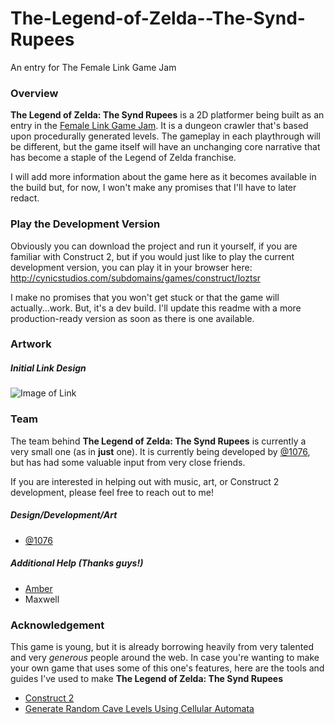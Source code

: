 # The-Legend-of-Zelda--The-Synd-Rupees
An entry for The Female Link Game Jam

### Overview
**The Legend of Zelda: The Synd Rupees** is a 2D platformer being built as an entry in the [Female Link Game Jam](http://jams.gamejolt.io/femalelinkjam).
It is a dungeon crawler that's based upon procedurally generated levels. The gameplay in each playthrough will be different, but the game itself will have an unchanging core narrative that has become a staple of the Legend of Zelda franchise. 

I will add more information about the game here as it becomes available in the build but, for now, I won't make any promises that I'll have to later redact. 

### Play the Development Version
Obviously you can download the project and run it yourself, if you are familiar with Construct 2, but if you would just like to play the current development version, you can play it in your browser here:
http://cynicstudios.com/subdomains/games/construct/loztsr

I make no promises that you won't get stuck or that the game will actually...work. But, it's a dev build. I'll update this readme with a more production-ready version as soon as there is one available.

### Artwork
##### Initial Link Design
![Image of Link](https://pbs.twimg.com/media/CBpA4h0VEAALer9.jpg:large)

### Team
The team behind **The Legend of Zelda: The Synd Rupees** is currently a very small one (as in **just** one). It is currently being developed by [@1076](https://twitter.com/1076), but has had some valuable input from very close friends. 

If you are interested in helping out with music, art, or Construct 2 development, please feel free to reach out to me!

##### Design/Development/Art
- [@1076](https://twitter.com/1076)

##### Additional Help (Thanks guys!)
- [Amber](https://twitter.com/stoic_76)
- Maxwell

### Acknowledgement
This game is young, but it is already borrowing heavily from very talented and very *generous* people around the web.
In case you're wanting to make your own game that uses some of this one's features, here are the tools and guides I've used to make **The Legend of Zelda: The Synd Rupees**

- [Construct 2](https://www.scirra.com/construct2)
- [Generate Random Cave Levels Using Cellular Automata](http://gamedevelopment.tutsplus.com/tutorials/generate-random-cave-levels-using-cellular-automata--gamedev-9664)
